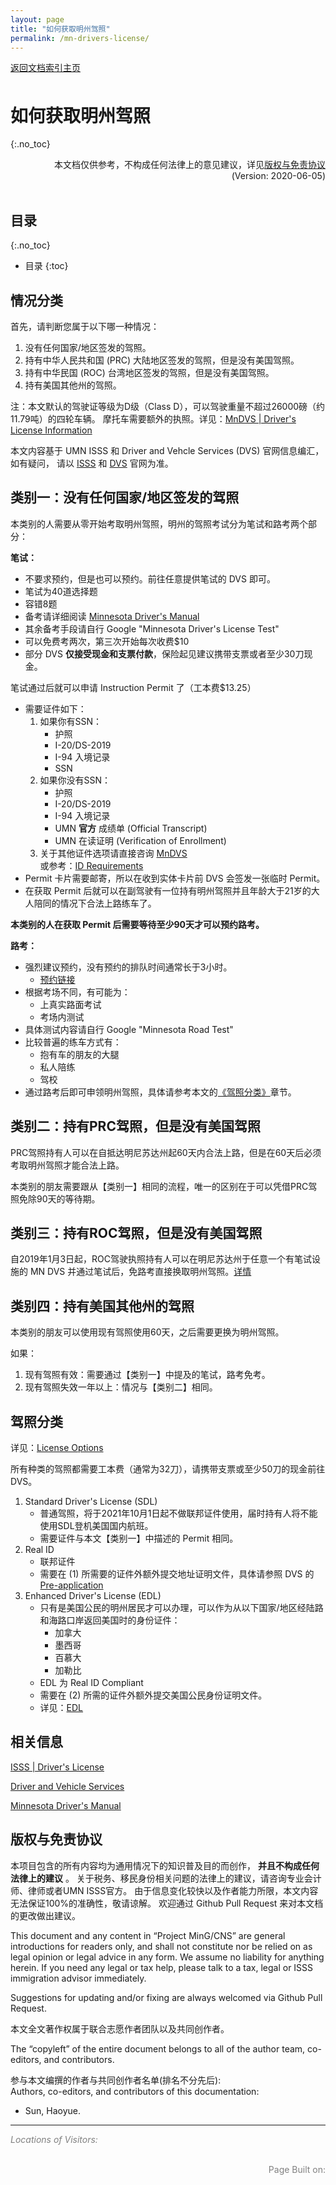 ```yaml
---
layout: page
title: "如何获取明州驾照"
permalink: /mn-drivers-license/
---
```


<!-- Global site tag (gtag.js) - Google Analytics -->
<script async src="https://www.googletagmanager.com/gtag/js?id=G-4DT3EE5Z3Q"></script>
<script>
  window.dataLayer = window.dataLayer || [];
  function gtag(){dataLayer.push(arguments);}
  gtag('js', new Date());

  gtag('config', 'G-4DT3EE5Z3Q');
</script>
<script data-ad-client="ca-pub-3457849876540251" async src="https://pagead2.googlesyndication.com/pagead/js/adsbygoogle.js"></script>

<div id="google_translate_element" style="float:right"></div>
<script>
function googleTranslateElementInit() {
  new google.translate.TranslateElement({pageLanguage: 'zh'}, 'google_translate_element');
}
</script>
<script async src="https://translate.google.com/translate_a/element.js?cb=googleTranslateElementInit"></script>

<div style="padding-bottom: 6px">
<a href="http://www.mingcns.org">返回文档索引主页</a>
</div>

# 如何获取明州驾照
{:.no_toc}

<div align="right">
本文档仅供参考，不构成任何法律上的意见建议，详见<a href="#版权与免责协议">版权与免责协议</a><br>
(Version: 2020-06-05)
</div><br>

## 目录
{:.no_toc}

* 目录
{:toc}


## 情况分类

首先，请判断您属于以下哪一种情况：

1. 没有任何国家/地区签发的驾照。
1. 持有中华人民共和国 (PRC) 大陆地区签发的驾照，但是没有美国驾照。
1. 持有中华民国 (ROC) 台湾地区签发的驾照，但是没有美国驾照。
1. 持有美国其他州的驾照。

注：本文默认的驾驶证等级为D级（Class D），可以驾驶重量不超过26000磅（约11.79吨）的四轮车辆。
摩托车需要额外的执照。详见：[MnDVS | Driver's License Information](https://dps.mn.gov/divisions/dvs/Pages/drivers-license-information.aspx)

本文内容基于 UMN ISSS 和 Driver and Vehcle Services (DVS) 官网信息编汇，如有疑问，
请以 [ISSS](https://isss.umn.edu/resources/Dlicense.html) 和 [DVS](https://dps.mn.gov/divisions/dvs/Pages/default.aspx) 官网为准。


## 类别一：没有任何国家/地区签发的驾照

本类别的人需要从零开始考取明州驾照，明州的驾照考试分为笔试和路考两个部分：

**笔试：**

* 不要求预约，但是也可以预约。前往任意提供笔试的 DVS 即可。
* 笔试为40道选择题
* 容错8题
* 备考请详细阅读 [Minnesota Driver's Manual](https://dps.mn.gov/divisions/dvs/forms-documents/Documents/Minnesota_Drivers_Manual.pdf)
* 其余备考手段请自行 Google "Minnesota Driver's License Test"
* 可以免费考两次，第三次开始每次收费$10
* 部分 DVS **仅接受现金和支票付款**，保险起见建议携带支票或者至少30刀现金。

笔试通过后就可以申请 Instruction Permit 了（工本费$13.25）
* 需要证件如下：
    1. 如果你有SSN：
        * 护照
        * I-20/DS-2019
        * I-94 入境记录
        * SSN
    1. 如果你没有SSN：
        * 护照
        * I-20/DS-2019
        * I-94 入境记录
        * UMN **官方** 成绩单 (Official Transcript)
        * UMN 在读证明 (Verification of Enrollment)
    1. 关于其他证件选项请直接咨询 [MnDVS](https://dps.mn.gov/divisions/dvs/contact/Pages/default.aspx)   
    或参考：[ID Requirements](https://dps.mn.gov/divisions/dvs/forms-documents/Documents/IdentificationRequirements_English.pdf)
* Permit 卡片需要邮寄，所以在收到实体卡片前 DVS 会签发一张临时 Permit。
* 在获取 Permit 后就可以在副驾驶有一位持有明州驾照并且年龄大于21岁的大人陪同的情况下合法上路练车了。

**本类别的人在获取 Permit 后需要等待至少90天才可以预约路考。**

**路考：**

* 强烈建议预约，没有预约的排队时间通常长于3小时。
    * [预约链接](https://dps.mn.gov/divisions/dvs/online-self-services/Pages/default.aspx)
* 根据考场不同，有可能为：
    * 上真实路面考试
    * 考场内测试
* 具体测试内容请自行 Google "Minnesota Road Test"
* 比较普遍的练车方式有：
    * 抱有车的朋友的大腿
    * 私人陪练
    * 驾校
* 通过路考后即可申领明州驾照，具体请参考本文的[《驾照分类》](#驾照分类)章节。


## 类别二：持有PRC驾照，但是没有美国驾照

PRC驾照持有人可以在自抵达明尼苏达州起60天内合法上路，但是在60天后必须考取明州驾照才能合法上路。

本类别的朋友需要跟从【类别一】相同的流程，唯一的区别在于可以凭借PRC驾照免除90天的等待期。


## 类别三：持有ROC驾照，但是没有美国驾照

自2019年1月3日起，ROC驾驶执照持有人可以在明尼苏达州于任意一个有笔试设施的 MN DVS
并通过笔试后，免路考直接换取明州驾照。[详情](https://www.mofa.gov.tw/News_Content_M_2.aspx?n=FAEEE2F9798A98FD&sms=6DC19D8F09484C89&s=ED8D44898C7AD886)


## 类别四：持有美国其他州的驾照

本类别的朋友可以使用现有驾照使用60天，之后需要更换为明州驾照。

如果：
1. 现有驾照有效：需要通过【类别一】中提及的笔试，路考免考。
1. 现有驾照失效一年以上：情况与【类别二】相同。


## 驾照分类

详见：[License Options](https://dps.mn.gov/divisions/dvs/real-id/Pages/license-id-options.aspx)

所有种类的驾照都需要工本费（通常为32刀），请携带支票或至少50刀的现金前往 DVS。

1. Standard Driver's License (SDL)
    * 普通驾照，将于2021年10月1日起不做联邦证件使用，届时持有人将不能使用SDL登机美国国内航班。
    * 需要证件与本文【类别一】中描述的 Permit 相同。
1. Real ID
    * 联邦证件
    * 需要在 (1) 所需要的证件外额外提交地址证明文件，具体请参照 DVS 的 [Pre-application](https://dps.mn.gov/divisions/dvs/online-self-services/Pages/default.aspx)
1. Enhanced Driver's License (EDL)
    * 只有是美国公民的明州居民才可以办理，可以作为从以下国家/地区经陆路和海路口岸返回美国时的身份证件：
        * 加拿大
        * 墨西哥
        * 百慕大
        * 加勒比
    * EDL 为 Real ID Compliant
    * 需要在 (2) 所需的证件外额外提交美国公民身份证明文件。
    * 详见：[EDL](https://dps.mn.gov/divisions/dvs/Pages/dvs-content-detail.aspx?pageID=683&pageTitle=Driver%E2%80%99s%20License%20%E2%80%93%20Enhanced%20Driver%E2%80%99s%20License%20(EDL))

## 相关信息
[ISSS | Driver's License](https://isss.umn.edu/resources/Dlicense.html)

[Driver and Vehicle Services](https://dps.mn.gov/divisions/dvs/Pages/default.aspx)

[Minnesota Driver's Manual](https://dps.mn.gov/divisions/dvs/forms-documents/Documents/Minnesota_Drivers_Manual.pdf)

## 版权与免责协议
本项目包含的所有内容均为通用情况下的知识普及目的而创作， **并且不构成任何法律上的建议** 。
关于税务、移民身份相关问题的法律上的建议，请咨询专业会计师、律师或者UMN ISSS官方。
由于信息变化较快以及作者能力所限，本文内容无法保证100%的准确性，敬请谅解。
欢迎通过 Github Pull Request 来对本文档的更改做出建议。

This document and any content in “Project MinG/CNS” are general introductions for readers only,
and shall not constitute nor be relied on as legal opinion or legal advice in any form.
We assume no liability for anything herein.
If you need any legal or tax help, please talk to a tax, legal or ISSS immigration advisor immediately.

Suggestions for updating and/or fixing are always welcomed via Github Pull Request.

本文全文著作权属于联合志愿作者团队以及共同创作者。

The “copyleft” of the entire document belongs to all of the author team, co-editors, and contributors.  

参与本文编撰的作者与共同创作者名单(排名不分先后):  
Authors, co-editors, and contributors of this documentation:

* Sun, Haoyue.

---

_<font color="grey">Locations of Visitors: </font>_
<div style="width: 50%; ">
<script type='text/javascript' id='clustrmaps' src='//cdn.clustrmaps.com/map_v2.js?cl=ffffff&w=a&t=tt&d=6dgA5xsRget7ciqINHnS-LTZ2Bt67OdMGfiecR3Qa-8&cmo=ff7a00&cmn=ff0000&ct=ffffff&co=2d78ad'></script>
</div><br>

<div align="right" style="color: grey">
Page Built on:
<i><script type="text/javascript"> document.write(document.lastModified); </script></i>
</div>
